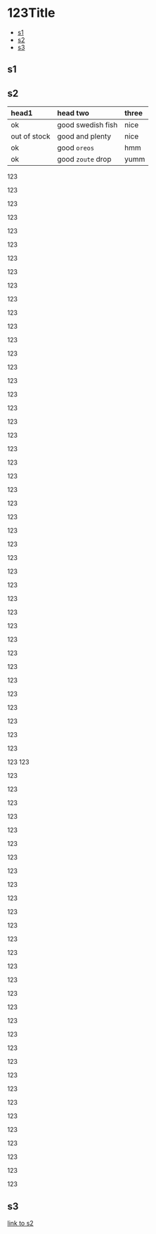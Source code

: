 # 123Title

* [s1](#s1)
* [s2](#s2)
* [s3](#s3)

## s1

## s2

| head1        | head two          | three |
|:-------------|:------------------|:------|
| ok           | good swedish fish | nice  |
| out of stock | good and plenty   | nice  |
| ok           | good `oreos`      | hmm   |
| ok           | good `zoute` drop | yumm  |

123

123

123

123

123

123

123

123

123

123

123

123

123

123

123

123

123

123

123

123

123

123

123

123

123

123

123

123

123

123

123

123

123

123

123

123

123

123

123

123

123

123

123

123
123

123

123

123

123

123

123

123

123

123

123

123

123

123

123

123

123

123

123

123

123

123

123

123

123

123

123

123

123

123

123

123


## s3

[link to s2](#s2)
